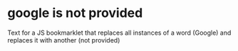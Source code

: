 google is not provided
========================

Text for a JS bookmarklet that replaces all instances of a word (Google) and replaces it with another (not provided)
